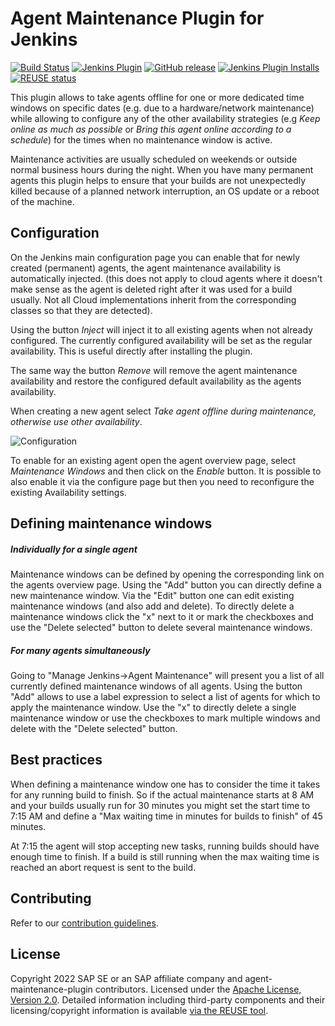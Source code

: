 Agent Maintenance Plugin for Jenkins
=========================

[![Build Status](https://ci.jenkins.io/job/Plugins/job/agent-maintenance-plugin/job/main/badge/icon)](https://ci.jenkins.io/job/Plugins/job/agent-maintenance-plugin/job/main/)
[![Jenkins Plugin](https://img.shields.io/jenkins/plugin/v/agent-maintenance)](https://plugins.jenkins.io/agent-maintenance)
[![GitHub release](https://img.shields.io/github/release/jenkinsci/agent-maintenance-plugin.svg?label=release)](https://github.com/jenkinsci/agent-maintenance-plugin/releases/latest)
[![Jenkins Plugin Installs](https://img.shields.io/jenkins/plugin/i/agent-maintenance.svg?color=blue)](https://plugins.jenkins.io/agent-maintenance)
[![REUSE status](https://api.reuse.software/badge/github.com/jenkinsci/agent-maintenance-plugin)](https://api.reuse.software/info/github.com/jenkinsci/agent-maintenance-plugin)


This plugin allows to take agents offline for one or more dedicated time windows on specific dates (e.g. due to a hardware/network maintenance)
while allowing to configure any of the other availability strategies (e.g *Keep online as much as possible* or *Bring this agent online according to a schedule*) for the times when no maintenance window is active.

Maintenance activities are usually scheduled on weekends or outside normal business hours during the night. When you have many permanent agents this plugin helps to ensure that your builds are not unexpectedly killed because of a planned network interruption, an OS update or a reboot of the machine.


## Configuration

On the Jenkins main configuration page you can enable that for newly created (permanent) agents, the agent maintenance availability is automatically injected.
(this does not apply to cloud agents where it doesn't make sense as the agent is deleted right after it was used for a build usually. Not all Cloud implementations inherit from the corresponding classes so that they are detected).

Using the button *Inject* will inject it to all existing agents when not already configured. The currently configured availability will be set as the regular availability.
This is useful directly after installing the plugin.

The same way the button *Remove* will remove the agent maintenance availability and restore the configured default availability as the agents availability.

When creating a new agent select *Take agent offline during maintenance, otherwise use other availability*.

![Configuration](/docs/images/configure.PNG)

To enable for an existing agent open the agent overview page, select *Maintenance Windows* and then click on the *Enable* button. It is possible to also enable it via the configure page but then you need to reconfigure the existing Availability settings.

## Defining maintenance windows

##### Individually for a single agent
Maintenance windows can be defined by opening the corresponding link on the agents overview page.
Using the "Add" button you can directly define a new maintenance window.
Via the "Edit" button one can edit existing maintenance windows (and also add and delete).
To directly delete a maintenance windows click the "x" next to it or mark the checkboxes and use the "Delete selected" button to delete several maintenance windows.

##### For many agents simultaneously
Going to "Manage Jenkins->Agent Maintenance" will present you a list of all currently defined maintenance windows of all agents.
Using the button "Add" allows to use a label expression to select a list of agents for which to apply the maintenance window.
Use the "x" to directly delete a single maintenance window or use the checkboxes to mark multiple windows and delete with the "Delete selected" button.


## Best practices

When defining a maintenance window one has to consider the time it takes for any running build to finish. So if the actual maintenance starts at 8 AM and your builds usually run for 30 minutes you might set the start time to 7:15 AM and define a "Max waiting time in minutes for builds to finish" of 45 minutes.

At 7:15 the agent will stop accepting new tasks, running builds should have enough time to finish. If a build is still running when the max waiting time is reached an abort request is sent to the build. 

## Contributing

Refer to our [contribution guidelines](CONTRIBUTING.md).

## License

Copyright 2022 SAP SE or an SAP affiliate company and agent-maintenance-plugin contributors. Licensed under the [Apache License, Version 2.0](LICENSE). Detailed information including third-party components and their licensing/copyright information is available [via the REUSE tool](https://api.reuse.software/info/github.com/jenkinsci/agent-maintenance-plugin).
